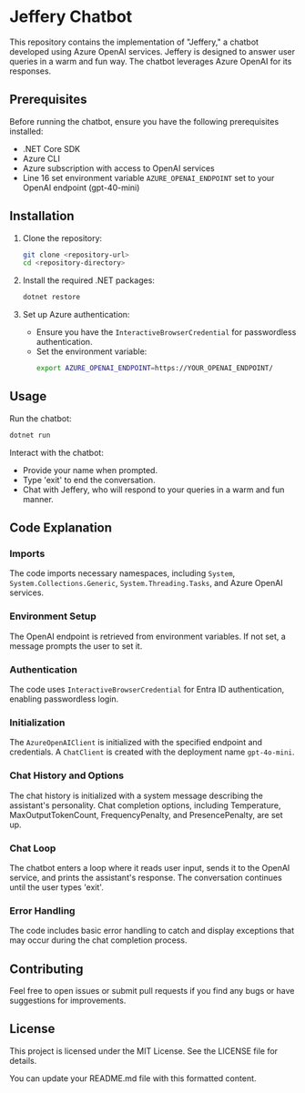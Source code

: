 # Jeffery Chatbot

This repository contains the implementation of "Jeffery," a chatbot developed using Azure OpenAI services. Jeffery is designed to answer user queries in a warm and fun way. The chatbot leverages Azure OpenAI for its responses.

## Prerequisites

Before running the chatbot, ensure you have the following prerequisites installed:

- .NET Core SDK
- Azure CLI
- Azure subscription with access to OpenAI services
- Line 16 set environment variable `AZURE_OPENAI_ENDPOINT` set to your OpenAI endpoint (gpt-40-mini)

## Installation

1. Clone the repository:
    ```bash
    git clone <repository-url>
    cd <repository-directory>
    ```

2. Install the required .NET packages:
    ```bash
    dotnet restore
    ```

3. Set up Azure authentication:
    - Ensure you have the `InteractiveBrowserCredential` for passwordless authentication.
    - Set the environment variable:
        ```bash
        export AZURE_OPENAI_ENDPOINT=https://YOUR_OPENAI_ENDPOINT/
        ```

## Usage

Run the chatbot:
```bash
dotnet run
```

Interact with the chatbot:
- Provide your name when prompted.
- Type 'exit' to end the conversation.
- Chat with Jeffery, who will respond to your queries in a warm and fun manner.

## Code Explanation

### Imports

The code imports necessary namespaces, including `System`, `System.Collections.Generic`, `System.Threading.Tasks`, and Azure OpenAI services.

### Environment Setup

The OpenAI endpoint is retrieved from environment variables. If not set, a message prompts the user to set it.

### Authentication

The code uses `InteractiveBrowserCredential` for Entra ID authentication, enabling passwordless login.

### Initialization

The `AzureOpenAIClient` is initialized with the specified endpoint and credentials. A `ChatClient` is created with the deployment name `gpt-4o-mini`.

### Chat History and Options

The chat history is initialized with a system message describing the assistant's personality. Chat completion options, including Temperature, MaxOutputTokenCount, FrequencyPenalty, and PresencePenalty, are set up.

### Chat Loop

The chatbot enters a loop where it reads user input, sends it to the OpenAI service, and prints the assistant's response. The conversation continues until the user types 'exit'.

### Error Handling

The code includes basic error handling to catch and display exceptions that may occur during the chat completion process.

## Contributing

Feel free to open issues or submit pull requests if you find any bugs or have suggestions for improvements.

## License

This project is licensed under the MIT License. See the LICENSE file for details.

You can update your README.md file with this formatted content.
